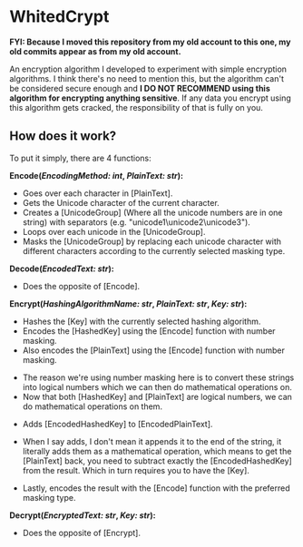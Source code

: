 # WhitedCrypt

**FYI: Because I moved this repository from my old account to this one, my old commits appear as from my old account.**

An encryption algorithm I developed to experiment with simple encryption algorithms. I think there's no need to mention this, but the algorithm can't be considered secure enough and **I DO NOT RECOMMEND using this algorithm for encrypting anything sensitive**.
If any data you encrypt using this algorithm gets cracked, the responsibility of that is fully on you.

## How does it work?
To put it simply, there are 4 functions:

**Encode(*EncodingMethod: int*, *PlainText: str*):**
- Goes over each character in [PlainText].
- Gets the Unicode character of the current character.
- Creates a [UnicodeGroup] (Where all the unicode numbers are in one string) with separators (e.g. "unicode1\unicode2\unicode3").
- Loops over each unicode in the [UnicodeGroup].
- Masks the [UnicodeGroup] by replacing each unicode character with different characters according to the currently selected masking type.

**Decode(*EncodedText: str*):**
- Does the opposite of [Encode].

**Encrypt(*HashingAlgorithmName: str*, *PlainText: str*, *Key: str*):**
- Hashes the [Key] with the currently selected hashing algorithm.
- Encodes the [HashedKey] using the [Encode] function with number masking.
- Also encodes the [PlainText] using the [Encode] function with number masking.
* The reason we're using number masking here is to convert these strings into logical numbers which we can then do mathematical operations on.
* Now that both [HashedKey] and [PlainText] are logical numbers, we can do mathematical operations on them.
- Adds [EncodedHashedKey] to [EncodedPlainText].
* When I say adds, I don't mean it appends it to the end of the string, it literally adds them as a mathematical operation, which means to get the [PlainText] back, you need to subtract exactly the [EncodedHashedKey] from the result. Which in turn requires you to have the [Key].
- Lastly, encodes the result with the [Encode] function with the preferred masking type.

**Decrypt(*EncryptedText: str*, *Key: str*):**
- Does the opposite of [Encrypt].
